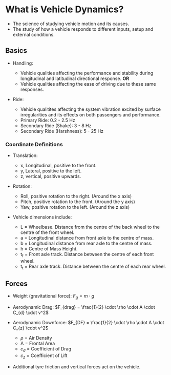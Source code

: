 # What is Vehicle Dynamics?

- The science of studying vehicle motion and its causes.
- The study of how a vehicle responds to different inputs, setup and external conditions.

## Basics

- Handling: 
    - Vehicle qualities affecting the performance and stability during longitudinal and latitudinal directional response.
    **OR**
    - Vehicle qualities affecting the ease of driving due to these same responses.

- Ride:
    - Vehicle qualitites affecting the system vibration excited by surface irregularities and its effects on both passengers and performance.
    - Primary Ride: 0.2 - 2.5 Hz
    - Secondary Ride (Shake): 3 - 8 Hz
    - Secondary Ride (Harshness): 5 - 25 Hz

### Coordinate Definitions
- Translation:
    - x, Longitudinal, positive to the front.
    - y, Lateral, positive to the left.
    - z, vertical, positive upwards.

- Rotation:
    - Roll, positive rotation to the right. (Around the x axis)
    - Pitch, positive rotation to the front. (Around the y axis)
    - Yaw, positive rotation to the left. (Around the z axis)

- Vehicle dimensions include:
    - L = Wheelbase. Distance from the centre of the back wheel to the centre of the front wheel.
    - a = Longitudinal distance from front axle to the centre of mass.
    - b = Longitudinal distance from rear axle to the centre of mass.
    - h = Centre of Mass Height.
    - t<sub>f</sub> = Front axle track. Distance between the centre of each front wheel.
    - t<sub>t</sub> = Rear axle track. Distance between the centre of each rear wheel.

## Forces

- Weight (gravitational force): $F_g = m \cdot g$

- Aerodynamic Drag: $F_{drag} = \frac{1}{2} \cdot \rho \cdot A \cdot C_{d} \cdot v^2$

- Aerodynamic Downforce: $F_{DF} = \frac{1}{2} \cdot \rho \cdot A \cdot C_{z} \cdot v^2$

    - $\rho$ = Air Density
    - A = Frontal Area
    - $c_d$ = Coefficient of Drag
    - $c_z$ = Coefficient of Lift

- Additional tyre friction and vertical forces act on the vehicle.

